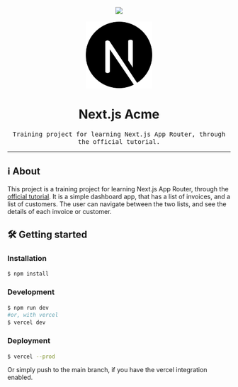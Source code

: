 <p align="center">
	<img src="https://skillicons.dev/icons?i=js,next,vercel" height="30" />
</p>

<p align="center">
	<img src="docs/logo.png" alt="Icon of the project" width="150"/>
</p>

# <div align="center">Next.js Acme</div>
<div align="center">
	<samp>Training project for learning Next.js App Router, through the official tutorial.</samp>
</div>

<hr>

## ℹ️ About
This project is a training project for learning Next.js App Router, through the [official tutorial](https://nextjs.org/learn/dashboard-app). It is a simple dashboard app, that has a list of invoices, and a list of customers. The user can navigate between the two lists, and see the details of each invoice or customer.

## 🛠️ Getting started

### Installation
```bash
$ npm install
```

### Development
```bash
$ npm run dev 
#or, with vercel
$ vercel dev
```

### Deployment
```bash
$ vercel --prod
```

Or simply push to the main branch, if you have the vercel integration enabled.
